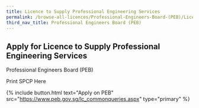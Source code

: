 ```yaml
---
title: Licence to Supply Professional Engineering Services
permalink: /browse-all-licences/Professional-Engineers-Board-(PEB)/Licence-to-Supply-Professional-Engineering-Services
third_nav_title: Professional Engineers Board (PEB)
---
```


## Apply for Licence to Supply Professional Engineering Services

Professional Engineers Board (PEB)

Print SPCP Here

{% include button.html text="Apply on PEB" src="https://www.peb.gov.sg/lc_commonqueries.aspx" type="primary" %}
